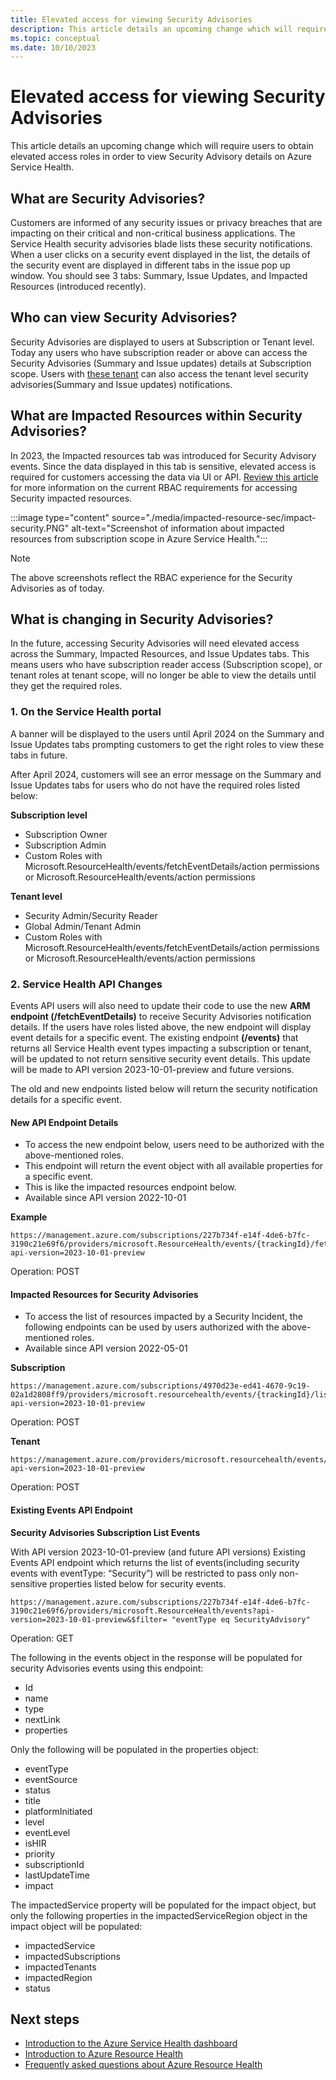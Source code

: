 ```yaml
---
title: Elevated access for viewing Security Advisories
description: This article details an upcoming change which will require users to obtain elevated access roles in order to view Security Advisory details
ms.topic: conceptual
ms.date: 10/10/2023
---
```

# Elevated access for viewing Security Advisories

This article details an upcoming change which will require users to obtain elevated access roles in order to view Security Advisory details on Azure Service Health.

## What are Security Advisories?

Customers are informed of any security issues or privacy breaches that are impacting on their critical and non-critical business applications. The Service Health security advisories blade lists these security notifications. When a user clicks on a security event displayed in the list, the details of the security event are displayed in different tabs in the issue pop up window. You should see 3 tabs: Summary, Issue Updates, and Impacted Resources (introduced recently).

## Who can view Security Advisories?
Security Advisories are displayed to users at Subscription or Tenant level. Today any users who have subscription reader or above can access the Security Advisories (Summary and Issue updates) details at Subscription scope. Users with [these tenant](../admin-access-reference.md) can also access the tenant level security advisories(Summary and Issue updates) notifications.

## What are Impacted Resources within Security Advisories?

In 2023, the Impacted resources tab was introduced for Security Advisory events. Since the data displayed in this tab is sensitive, elevated access is required for customers accessing the data via UI or API. [Review this article](impacted-resources-security.md) for more information on the current RBAC requirements for accessing Security impacted resources.

:::image type="content" source="./media/impacted-resource-sec/impact-security.PNG" alt-text="Screenshot of information about impacted resources from subscription scope in Azure Service Health.":::



>[!Note]
> The above screenshots reflect the RBAC experience for the Security Advisories as of today. 

## What is changing in Security Advisories?

In the future, accessing Security Advisories will need elevated access across the Summary, Impacted Resources, and Issue Updates tabs. This means users who have subscription reader access (Subscription scope), or tenant roles at tenant scope, will no longer be able to view the details until they get the required roles.

### 1. On the Service Health portal
A banner will be displayed to the users until April 2024 on the Summary and Issue Updates tabs prompting customers to get the right roles to view these tabs in future. 

After April 2024, customers will see an error message on the Summary and Issue Updates tabs for users who do not have the required roles listed below:

**Subscription level**
- Subscription Owner
- Subscription Admin
- Custom Roles with Microsoft.ResourceHealth/events/fetchEventDetails/action permissions or Microsoft.ResourceHealth/events/action permissions

**Tenant level**
- Security Admin/Security Reader
- Global Admin/Tenant Admin
- Custom Roles with Microsoft.ResourceHealth/events/fetchEventDetails/action permissions or Microsoft.ResourceHealth/events/action permissions

### 2. Service Health API Changes

Events API users will also need to update their code to use the new **ARM endpoint (/fetchEventDetails)** to receive Security Advisories notification details. If the users have roles listed above, the new endpoint will display event details for a specific event. The existing endpoint **(/events)** that returns all Service Health event types impacting a subscription or tenant, will be updated to not return sensitive security event details. This update will be made to API version 2023-10-01-preview and future versions. 

The old and new endpoints listed below will return the security notification details for a specific event.



#### New API Endpoint Details

- To access the new endpoint below, users need to be authorized with the above-mentioned roles. 
- This endpoint will return the event object with all available properties for a specific event. 
- This is like the impacted resources endpoint below.
- Available since API version 2022-10-01

**Example**

```HTTP
https://management.azure.com/subscriptions/227b734f-e14f-4de6-b7fc-3190c21e69f6/providers/microsoft.ResourceHealth/events/{trackingId}/fetchEventDetails?api-version=2023-10-01-preview 
```
Operation: POST

#### Impacted Resources for Security Advisories
- To access the list of resources impacted by a Security Incident, the following endpoints can be used by users authorized with the above-mentioned roles. 
- Available since API version 2022-05-01
 
**Subscription**
```HTTP
https://management.azure.com/subscriptions/4970d23e-ed41-4670-9c19-02a1d2808ff9/providers/microsoft.resourcehealth/events/{trackingId}/listSecurityAdvisoryImpactedResources?api-version=2023-10-01-preview 
```
Operation: POST

**Tenant**
```HTTP
https://management.azure.com/providers/microsoft.resourcehealth/events/{trackingId}/listSecurityAdvisoryImpactedResources?api-version=2023-10-01-preview
```
Operation: POST


#### Existing Events API Endpoint

**Security Advisories Subscription List Events** 

With API version 2023-10-01-preview (and future API versions) Existing Events API endpoint which returns the list of events(including security events with eventType: “Security”) will be restricted to pass only non-sensitive properties listed below for security events. 

```HTTP
https://management.azure.com/subscriptions/227b734f-e14f-4de6-b7fc-3190c21e69f6/providers/microsoft.ResourceHealth/events?api-version=2023-10-01-preview&$filter= "eventType eq SecurityAdvisory"
```
Operation: GET

The following in the events object in the response will be populated for security Advisories events using this endpoint: 
- Id
- name
- type
- nextLink
- properties

Only the following will be populated in the properties object:
- eventType
- eventSource
- status
- title
- platformInitiated
- level
- eventLevel
- isHIR
- priority
- subscriptionId
- lastUpdateTime
- impact

The impactedService property will be populated for the impact object, but only the following properties in the impactedServiceRegion object in the impact object will be populated:
- impactedService
- impactedSubscriptions
- impactedTenants
- impactedRegion
- status





## Next steps
- [Introduction to the Azure Service Health dashboard](service-health-overview.md)
- [Introduction to Azure Resource Health](resource-health-overview.md)
- [Frequently asked questions about Azure Resource Health](resource-health-faq.yml)

